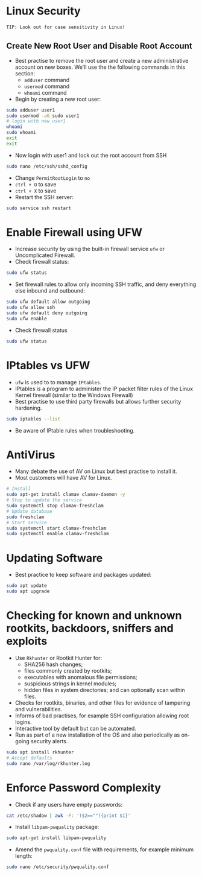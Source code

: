# Linux Security

```bash
TIP: Look out for case sensitivity in Linux!
```

## Create New Root User and Disable Root Account

- Best practise to remove the root user and create a new administrative account on new boxes. We'll use the the following commands in this section:
  - `adduser` command
  - `usermod` command
  - `whoami` command
- Begin by creating a new root user:

```bash
sudo adduser user1
sudo usermod -aG sudo user1
# login with new user1
whoami
sudo whoami
exit 
exit
```

- Now login with user1 and lock out the root account from SSH

```bash
sudo nano /etc/ssh/sshd_config
```

- Change `PermitRootLogin` to `no`
- `ctrl + O` to save
- `ctrl + X` to save
- Restart the SSH server:

```bash
sudo service ssh restart
```

# Enable Firewall using UFW

- Increase security by using the built-in firewall service `ufw` or Uncomplicated Firewall.
- Check firewall status:

```bash
sudo ufw status
```

- Set firewall rules to allow only incoming SSH traffic, and deny everything else inbound and outbound:

```bash
sudo ufw default allow outgoing
sudo ufw allow ssh
sudo ufw default deny outgoing
sudo ufw enable
```

- Check firewall status

```bash
sudo ufw status
```

# IPtables vs UFW

- `ufw` is used to to manage `IPtables`.
- IPtables is a program to administer the IP packet filter rules of the Linux Kernel firewall (similar to the Windows Firewall)
- Best practise to use third party firewalls but allows further security hardening.

```bash
sudo iptables --list
```

- Be aware of IPtable rules when troubleshooting.

# AntiVirus

- Many debate the use of AV on Linux but best practise to install it.
- Most customers will have AV for Linux.

```bash
# Install
sudo apt-get install clamav clamav-daemon -y
# Stop to update the service
sudo systemctl stop clamav-freshclam
# Update database
sudo freshclam
# Start service
sudo systemctl start clamav-freshclam
sudo systemctl enable clamav-freshclam
```

# Updating Software

- Best practice to keep software and packages updated:

```bash
sudo apt update
sudo apt upgrade
```

# Checking for known and unknown rootkits, backdoors, sniffers and exploits

- Use `Rkhunter` or Rootkit Hunter for:
  - SHA256 hash changes;
  - files commonly created by rootkits;
  - executables with anomalous file permissions;
  - suspicious strings in kernel modules;
  - hidden files in system directories; and can optionally scan within files.
- Checks for rootkits, binaries, and other files for evidence of tampering and vulnerabilities.
- Informs of bad practises, for example SSH configuration allowing root logins.
- Interactive tool by default but can be automated. 
- Run as part of a new installation of the OS and also periodically as on-going security alerts.

```bash
sudo apt install rkhunter
# Accept defaults
sudo nano /var/log/rkhunter.log
```

# Enforce Password Complexity

- Check if any users have empty passwords:

```bash
cat /etc/shadow | awk -F: '($2==""){print $1}'
```

- Install `libpam-pwquality` package:

```bash
sudo apt-get install libpam-pwquality
```

- Amend the `pwquality.conf` file with requirements, for example minimum length:

```bash
sudo nano /etc/security/pwquality.conf
```


